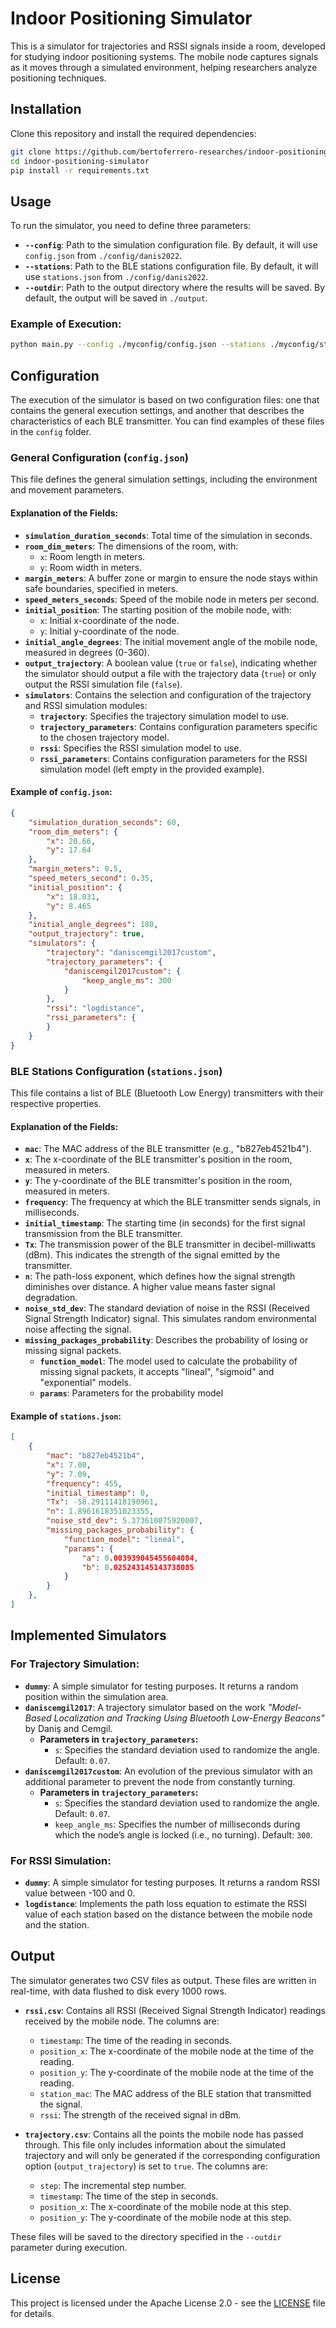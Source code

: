 # Indoor Positioning Simulator

This is a simulator for trajectories and RSSI signals inside a room, developed for studying indoor positioning systems. The mobile node captures signals as it moves through a simulated environment, helping researchers analyze positioning techniques.

## Installation

Clone this repository and install the required dependencies:

```bash
git clone https://github.com/bertoferrero-researches/indoor-positioning-simulator.git
cd indoor-positioning-simulator
pip install -r requirements.txt
```

## Usage

To run the simulator, you need to define three parameters:

- **`--config`**: Path to the simulation configuration file. By default, it will use `config.json` from `./config/danis2022`.
- **`--stations`**: Path to the BLE stations configuration file. By default, it will use `stations.json` from `./config/danis2022`.
- **`--outdir`**: Path to the output directory where the results will be saved. By default, the output will be saved in `./output`.

### Example of Execution:

```bash
python main.py --config ./myconfig/config.json --stations ./myconfig/stations.json --outdir ./myoutput
```

## Configuration

The execution of the simulator is based on two configuration files: one that contains the general execution settings, and another that describes the characteristics of each BLE transmitter. You can find examples of these files in the `config` folder.

### General Configuration (`config.json`)

This file defines the general simulation settings, including the environment and movement parameters.

#### Explanation of the Fields:
- **`simulation_duration_seconds`**: Total time of the simulation in seconds.
- **`room_dim_meters`**: The dimensions of the room, with:
  - `x`: Room length in meters.
  - `y`: Room width in meters.
- **`margin_meters`**: A buffer zone or margin to ensure the node stays within safe boundaries, specified in meters.
- **`speed_meters_seconds`**: Speed of the mobile node in meters per second.
- **`initial_position`**: The starting position of the mobile node, with:
  - `x`: Initial x-coordinate of the node.
  - `y`: Initial y-coordinate of the node.
- **`initial_angle_degrees`**: The initial movement angle of the mobile node, measured in degrees (0-360).
- **`output_trajectory`**: A boolean value (`true` or `false`), indicating whether the simulator should output a file with the trajectory data (`true`) or only output the RSSI simulation file (`false`).
- **`simulators`**: Contains the selection and configuration of the trajectory and RSSI simulation modules:
  - **`trajectory`**: Specifies the trajectory simulation model to use.
  - **`trajectory_parameters`**: Contains configuration parameters specific to the chosen trajectory model.
  - **`rssi`**: Specifies the RSSI simulation model to use.
  - **`rssi_parameters`**: Contains configuration parameters for the RSSI simulation model (left empty in the provided example).

#### Example of `config.json`:

```json
{
    "simulation_duration_seconds": 60,
    "room_dim_meters": {
        "x": 20.66,
        "y": 17.64
    },
    "margin_meters": 0.5,
    "speed_meters_second": 0.35,
    "initial_position": {
        "x": 18.031,
        "y": 8.465
    },
    "initial_angle_degrees": 180,
    "output_trajectory": true,
    "simulators": {
        "trajectory": "daniscemgil2017custom",
        "trajectory_parameters": {
            "daniscemgil2017custom": {
                "keep_angle_ms": 300
            }
        },
        "rssi": "logdistance",
        "rssi_parameters": {
        }
    }
}
```

### BLE Stations Configuration (`stations.json`)

This file contains a list of BLE (Bluetooth Low Energy) transmitters with their respective properties.

#### Explanation of the Fields:
- **`mac`**: The MAC address of the BLE transmitter (e.g., "b827eb4521b4").
- **`x`**: The x-coordinate of the BLE transmitter's position in the room, measured in meters.
- **`y`**: The y-coordinate of the BLE transmitter's position in the room, measured in meters.
- **`frequency`**: The frequency at which the BLE transmitter sends signals, in milliseconds.
- **`initial_timestamp`**: The starting time (in seconds) for the first signal transmission from the BLE transmitter.
- **`Tx`**: The transmission power of the BLE transmitter in decibel-milliwatts (dBm). This indicates the strength of the signal emitted by the transmitter.
- **`n`**: The path-loss exponent, which defines how the signal strength diminishes over distance. A higher value means faster signal degradation.
- **`noise_std_dev`**: The standard deviation of noise in the RSSI (Received Signal Strength Indicator) signal. This simulates random environmental noise affecting the signal.
- **`missing_packages_probability`**: Describes the probability of losing or missing signal packets.
  - **`function_model`**: The model used to calculate the probability of missing signal packets, it accepts "lineal", "sigmoid" and "exponential" models.
  - **`params`**: Parameters for the probability model


#### Example of `stations.json`:

```json
[
    {
        "mac": "b827eb4521b4",
        "x": 7.00,
        "y": 7.09,
        "frequency": 455,
        "initial_timestamp": 0,
        "Tx": -58.29111418190961,
        "n": 1.8961618351023355,
        "noise_std_dev": 5.373610075920007,
        "missing_packages_probability": {
            "function_model": "lineal",
            "params": {
                "a": 0.003939045455604084,
                "b": 0.025243145143738085
            }
        }
    },
]
```

## Implemented Simulators

### For Trajectory Simulation:
- **`dummy`**: A simple simulator for testing purposes. It returns a random position within the simulation area.
- **`daniscemgil2017`**: A trajectory simulator based on the work *"Model-Based Localization and Tracking Using Bluetooth Low-Energy Beacons"* by Daniş and Cemgil. 
  - **Parameters in `trajectory_parameters`:**
    - `s`: Specifies the standard deviation used to randomize the angle. Default: `0.07`.
- **`daniscemgil2017custom`**: An evolution of the previous simulator with an additional parameter to prevent the node from constantly turning.
  - **Parameters in `trajectory_parameters`:**
    - `s`: Specifies the standard deviation used to randomize the angle. Default: `0.07`.
    - `keep_angle_ms`: Specifies the number of milliseconds during which the node’s angle is locked (i.e., no turning). Default: `300`.

### For RSSI Simulation:
- **`dummy`**: A simple simulator for testing purposes. It returns a random RSSI value between -100 and 0.
- **`logdistance`**: Implements the path loss equation to estimate the RSSI value of each station based on the distance between the mobile node and the station.


## Output

The simulator generates two CSV files as output. These files are written in real-time, with data flushed to disk every 1000 rows.

- **`rssi.csv`**: Contains all RSSI (Received Signal Strength Indicator) readings received by the mobile node. The columns are:
  - `timestamp`: The time of the reading in seconds.
  - `position_x`: The x-coordinate of the mobile node at the time of the reading.
  - `position_y`: The y-coordinate of the mobile node at the time of the reading.
  - `station_mac`: The MAC address of the BLE station that transmitted the signal.
  - `rssi`: The strength of the received signal in dBm.

- **`trajectory.csv`**: Contains all the points the mobile node has passed through. This file only includes information about the simulated trajectory and will only be generated if the corresponding configuration option (`output_trajectory`) is set to `true`. The columns are:
  - `step`: The incremental step number.
  - `timestamp`: The time of the step in seconds.
  - `position_x`: The x-coordinate of the mobile node at this step.
  - `position_y`: The y-coordinate of the mobile node at this step.

These files will be saved to the directory specified in the `--outdir` parameter during execution.

## License

This project is licensed under the Apache License 2.0 - see the [LICENSE](./LICENSE) file for details.
